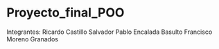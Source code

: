 # Proyecto_final_POO

Integrantes:
Ricardo Castillo Salvador 
Pablo Encalada Basulto
Francisco Moreno Granados
